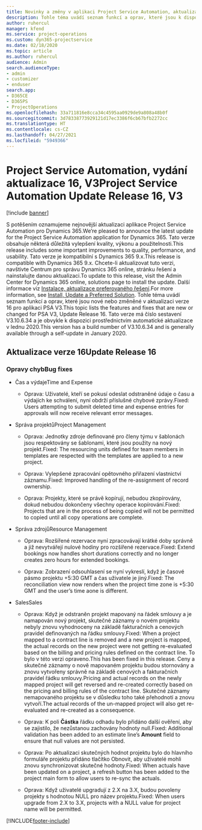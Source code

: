 ```yaml
---
title: Novinky a změny v aplikaci Project Service Automation, aktualizace verze 16, V3
description: Tohle téma uvádí seznam funkcí a oprav, které jsou k dispozici v Project Service Automation, aktualizace verze 16, V3.
author: ruhercul
manager: kfend
ms.service: project-operations
ms.custom: dyn365-projectservice
ms.date: 02/18/2020
ms.topic: article
ms.author: ruhercul
audience: Admin
search.audienceType:
- admin
- customizer
- enduser
search.app:
- D365CE
- D365PS
- ProjectOperations
ms.openlocfilehash: 33a711816e8cca34c4595aa0929de9a808a48b0f
ms.sourcegitcommit: 3d78338773929121d17ec3386f6cb67bfb2272cc
ms.translationtype: HT
ms.contentlocale: cs-CZ
ms.lasthandoff: 04/27/2021
ms.locfileid: "5949366"
---
```

# <a name="project-service-automation-update-release-16-v3"></a><span data-ttu-id="47908-103">Project Service Automation, vydání aktualizace 16, V3</span><span class="sxs-lookup"><span data-stu-id="47908-103">Project Service Automation Update Release 16, V3</span></span>

[!include [banner](../includes/psa-now-project-operations.md)]

<span data-ttu-id="47908-104">S potěšením oznamujeme nejnovější aktualizaci aplikace Project Service Automation pro Dynamics 365.</span><span class="sxs-lookup"><span data-stu-id="47908-104">We’re pleased to announce the latest update for the Project Service Automation application for Dynamics 365.</span></span> <span data-ttu-id="47908-105">Tato verze obsahuje některá důležitá vylepšení kvality, výkonu a použitelnosti.</span><span class="sxs-lookup"><span data-stu-id="47908-105">This release includes some important improvements to quality, performance, and usability.</span></span>  <span data-ttu-id="47908-106">Tato verze je kompatibilní s Dynamics 365 9.x.</span><span class="sxs-lookup"><span data-stu-id="47908-106">This release is compatible with Dynamics 365 9.x.</span></span> <span data-ttu-id="47908-107">Chcete-li aktualizovat tuto verzi, navštivte Centrum pro správu Dynamics 365 online, stránku řešení a nainstalujte danou aktualizaci.</span><span class="sxs-lookup"><span data-stu-id="47908-107">To update to this release, visit the Admin Center for Dynamics 365 online, solutions page to install the update.</span></span> <span data-ttu-id="47908-108">Další informace viz [Instalace, aktualizace preferovaného řešení](/dynamics365/project-service/upgrade-psa-home-page).</span><span class="sxs-lookup"><span data-stu-id="47908-108">For more information, see [Install, Update a Preferred Solution](/dynamics365/project-service/upgrade-psa-home-page).</span></span>
<span data-ttu-id="47908-109">Tohle téma uvádí seznam funkcí a oprav, které jsou nové nebo změněné v aktualizaci verze 16 pro aplikaci PSA V3.</span><span class="sxs-lookup"><span data-stu-id="47908-109">This topic lists the features and fixes that are new or changed for PSA V3, Update Release 16.</span></span> <span data-ttu-id="47908-110">Tato verze má číslo sestavení V3.10.6.34 a je obvykle k dispozici prostřednictvím automatické aktualizace v lednu 2020.</span><span class="sxs-lookup"><span data-stu-id="47908-110">This version has a build number of V3.10.6.34 and is generally available through a self-update in January 2020.</span></span>


## <a name="update-release-16"></a><span data-ttu-id="47908-111">Aktualizace verze 16</span><span class="sxs-lookup"><span data-stu-id="47908-111">Update Release 16</span></span>

### <a name="bug-fixes"></a><span data-ttu-id="47908-112">Opravy chyb</span><span class="sxs-lookup"><span data-stu-id="47908-112">Bug fixes</span></span>

-   <span data-ttu-id="47908-113">Čas a výdaje</span><span class="sxs-lookup"><span data-stu-id="47908-113">Time and Expense</span></span>

    -   <span data-ttu-id="47908-114">Oprava: Uživatelé, kteří se pokusí odeslat odstraněné údaje o času a výdajích ke schválení, nyní obdrží příslušné chybové zprávy.</span><span class="sxs-lookup"><span data-stu-id="47908-114">Fixed: Users attempting to submit deleted time and expense entries for approvals will now receive relevant error messages.</span></span>

-   <span data-ttu-id="47908-115">Správa projektů</span><span class="sxs-lookup"><span data-stu-id="47908-115">Project Management</span></span>

    -   <span data-ttu-id="47908-116">Oprava: Jednotky zdroje definované pro členy týmu v šablonách jsou respektovány se šablonami, které jsou použity na nový projekt.</span><span class="sxs-lookup"><span data-stu-id="47908-116">Fixed: The resourcing units defined for team members in templates are respected with the templates are applied to a new project.</span></span>

    -   <span data-ttu-id="47908-117">Oprava: Vylepšené zpracování opětovného přiřazení vlastnictví záznamu.</span><span class="sxs-lookup"><span data-stu-id="47908-117">Fixed: Improved handling of the re-assignment of record ownership.</span></span>

    -   <span data-ttu-id="47908-118">Oprava: Projekty, které se právě kopírují, nebudou zkopírovány, dokud nebudou dokončeny všechny operace kopírování.</span><span class="sxs-lookup"><span data-stu-id="47908-118">Fixed: Projects that are in the process of being copied will not be permitted to copied until all copy operations are complete.</span></span>

-   <span data-ttu-id="47908-119">Správa zdrojů</span><span class="sxs-lookup"><span data-stu-id="47908-119">Resource Management</span></span>

    -   <span data-ttu-id="47908-120">Oprava: Rozšířené rezervace nyní zpracovávají krátké doby správně a již nevytvářejí nulové hodiny pro rozšířené rezervace.</span><span class="sxs-lookup"><span data-stu-id="47908-120">Fixed: Extend bookings now handles short durations correctly and no longer creates zero hours for extended bookings.</span></span>

    -   <span data-ttu-id="47908-121">Oprava: Zobrazení odsouhlasení se nyní vykreslí, když je časové pásmo projektu +5:30 GMT a čas uživatele je jiný.</span><span class="sxs-lookup"><span data-stu-id="47908-121">Fixed: The reconciliation view now renders when the project time zone is +5:30 GMT and the user’s time aone is different.</span></span>

-   <span data-ttu-id="47908-122">Sales</span><span class="sxs-lookup"><span data-stu-id="47908-122">Sales</span></span>

    -   <span data-ttu-id="47908-123">Oprava: Když je odstraněn projekt mapovaný na řádek smlouvy a je namapován nový projekt, skutečné záznamy o novém projektu nebyly znovu vyhodnoceny na základě fakturačních a cenových pravidel definovaných na řádku smlouvy.</span><span class="sxs-lookup"><span data-stu-id="47908-123">Fixed: When a project mapped to a contract line is removed and a new project is mapped, the actual records on the new project were not getting re-evaluated based on the billing and pricing rules defined on the contract line.</span></span> <span data-ttu-id="47908-124">To bylo v této verzi opraveno.</span><span class="sxs-lookup"><span data-stu-id="47908-124">This has been fixed in this release.</span></span> <span data-ttu-id="47908-125">Ceny a skutečné záznamy o nově mapovaném projektu budou stornovány a znovu vytvořeny správně na základě cenových a fakturačních pravidel řádku smlouvy.</span><span class="sxs-lookup"><span data-stu-id="47908-125">Pricing and actual records on the newly mapped project will get reversed and re-created correctly based on the pricing and billing rules of the contract line.</span></span> <span data-ttu-id="47908-126">Skutečné záznamy nemapovaného projektu se v důsledku toho také přehodnotí a znovu vytvoří.</span><span class="sxs-lookup"><span data-stu-id="47908-126">The actual records of the un-mapped project will also get re-evaluated and re-created as a consequence.</span></span>

    -   <span data-ttu-id="47908-127">Oprava: K poli **Částka** řádku odhadu bylo přidáno další ověření, aby se zajistilo, že nezůstanou zachovány hodnoty null.</span><span class="sxs-lookup"><span data-stu-id="47908-127">Fixed: Additional validation has been added to an estimate line’s **Amount** field to ensure that null values are not persisted.</span></span>

    -   <span data-ttu-id="47908-128">Oprava: Po aktualizaci skutečných hodnot projektu bylo do hlavního formuláře projektu přidáno tlačítko Obnovit, aby uživatelé mohli znovu synchronizovat skutečné hodnoty.</span><span class="sxs-lookup"><span data-stu-id="47908-128">Fixed: When actuals have been updated on a project, a refresh button has been added to the project main form to allow users to re-sync the actuals.</span></span>

    -   <span data-ttu-id="47908-129">Oprava: Když uživatelé upgradují z 2.X na 3.X, budou povoleny projekty s hodnotou NULL pro název projektu.</span><span class="sxs-lookup"><span data-stu-id="47908-129">Fixed: When users upgrade from 2.X to 3.X, projects with a NULL value for project name will be permitted.</span></span>



[!INCLUDE[footer-include](../includes/footer-banner.md)]